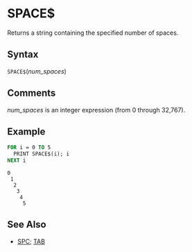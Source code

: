# SPACE$

Returns a string containing the specified number of spaces.

## Syntax

`SPACE$`(*num_spaces*)

## Comments

*num_spaces* is an integer expression (from 0 through 32,767).

## Example

```vb
FOR i = 0 TO 5
  PRINT SPACE$(i); i
NEXT i
```

```text
0
 1
  2
   3
    4
     5
```

## See Also

- [SPC](SPC); [TAB](TAB)
